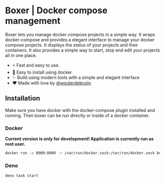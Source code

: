 # Boxer | Docker compose management

Boxer lets you manage docker compose projects in a simple way. It wraps
docker-compose and provides a elegant interface to manage your docker compose
projects. It displays the status of your projects and their containers. It also
provides a simple way to start, stop end edit your projects all in one place.

- :zap: Fast and easy to use.
- :whale: Easy to install using docker
- :sparkles: Build using modern tools with a simple and elegant interface
- :heart: Made with love by [@wouterdebruijn](https://github.com/wouterdebruijn)

## Installation

Make sure you have docker with the docker-compose plugin installed and running.
Then boxer can be run directly or inside of a docker container.

### Docker
**Current version is only for development! Application is currently run as root user.**

```bash
docker run -p 8000:8000 -v /var/run/docker.sock:/var/run/docker.sock boxer
```

### Deno

```
deno task start
```

